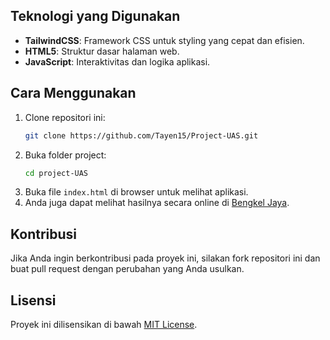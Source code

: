 ## Teknologi yang Digunakan

- **TailwindCSS**: Framework CSS untuk styling yang cepat dan efisien.
- **HTML5**: Struktur dasar halaman web.
- **JavaScript**: Interaktivitas dan logika aplikasi.

## Cara Menggunakan

1. Clone repositori ini:
     ```bash
     git clone https://github.com/Tayen15/Project-UAS.git
     ```
2. Buka folder project:
     ```bash
     cd project-UAS
     ```
3. Buka file `index.html` di browser untuk melihat aplikasi.
4. Anda juga dapat melihat hasilnya secara online di [Bengkel Jaya](https://bengkel-kita.firtiansyah.my.id).

## Kontribusi

Jika Anda ingin berkontribusi pada proyek ini, silakan fork repositori ini dan buat pull request dengan perubahan yang Anda usulkan.

## Lisensi

Proyek ini dilisensikan di bawah [MIT License](LICENSE).